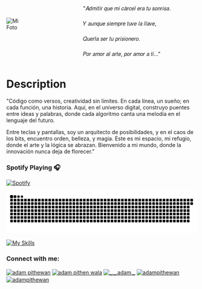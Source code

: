 <div style="display: flex; align-items: center;">
  <!-- Imagen a la izquierda -->
  <img src="https://drive.google.com/uc?id=1C8diWt_NLdBsOETRP5Rmsz-WRtV6L5mw" alt="Mi Foto">

  <!-- Poema a la derecha -->
  <div style="max-width: 500px;">
    <p>
      <br>
ﾠﾠﾠﾠﾠﾠﾠﾠﾠﾠﾠﾠﾠﾠﾠﾠﾠﾠﾠﾠﾠﾠﾠﾠﾠﾠﾠﾠﾠﾠﾠﾠﾠﾠﾠﾠﾠﾠﾠﾠﾠﾠﾠﾠﾠﾠﾠﾠﾠ"𝐴𝑑𝑚𝑖𝑡𝑖𝑟 𝑞𝑢𝑒 𝑚𝑖 𝑐𝑎́𝑟𝑐𝑒𝑙 𝑒𝑟𝑎 𝑡𝑢 𝑠𝑜𝑛𝑟𝑖𝑠𝑎.<br>
ﾠﾠﾠﾠﾠﾠﾠﾠﾠﾠﾠﾠﾠﾠﾠﾠﾠﾠﾠﾠﾠﾠﾠﾠﾠﾠﾠﾠﾠﾠﾠﾠﾠﾠﾠﾠﾠﾠﾠﾠﾠﾠﾠﾠﾠﾠﾠﾠﾠ𝑌 𝑎𝑢𝑛𝑞𝑢𝑒 𝑠𝑖𝑒𝑚𝑝𝑟𝑒 𝑡𝑢𝑣𝑒 𝑙𝑎 𝑙𝑙𝑎𝑣𝑒,<br>
ﾠﾠﾠﾠﾠﾠﾠﾠﾠﾠﾠﾠﾠﾠﾠﾠﾠﾠﾠﾠﾠﾠﾠﾠﾠﾠﾠﾠﾠﾠﾠﾠﾠﾠﾠﾠﾠﾠﾠﾠﾠﾠﾠﾠﾠﾠﾠﾠﾠ𝑄𝑢𝑒𝑟𝑖́𝑎 𝑠𝑒𝑟 𝑡𝑢 𝑝𝑟𝑖𝑠𝑖𝑜𝑛𝑒𝑟𝑜.<br>
ﾠﾠﾠﾠﾠﾠﾠﾠﾠﾠﾠﾠﾠﾠﾠﾠﾠﾠﾠﾠﾠﾠﾠﾠﾠﾠﾠﾠﾠﾠﾠﾠﾠﾠﾠﾠﾠﾠﾠﾠﾠﾠﾠﾠﾠﾠﾠﾠﾠ𝑃𝑜𝑟 𝑎𝑚𝑜𝑟 𝑎𝑙 𝑎𝑟𝑡𝑒, 𝑝𝑜𝑟 𝑎𝑚𝑜𝑟 𝑎 𝑡𝑖..."
    </p>
  </div>
</div>
<h1> Description </h1>
<p> "Código como versos, creatividad sin límites.
En cada línea, un sueño; en cada función, una historia.
Aquí, en el universo digital, construyo puentes entre ideas y palabras,
donde cada algoritmo canta una melodía en el lenguaje del futuro.

Entre teclas y pantallas, soy un arquitecto de posibilidades,
y en el caos de los bits, encuentro orden, belleza, y magia.
Este es mi espacio, mi refugio, donde el arte y la lógica se abrazan.
Bienvenido a mi mundo, donde la innovación nunca deja de florecer." </p>

### Spotify Playing 🎧
[![Spotify](https://novatorem.visualbean.vercel.app/api/spotify)](https://open.spotify.com/user/1112981871)

![snake gif](https://github.com/TekyaygilFethi/TekyaygilFethi/blob/output/github-contribution-grid-snake.svg)

[![My Skills](https://skillicons.dev/icons?i=js,html,css,androidstudio,idea,java,kotlin,laravel,linux,mysql,mongodb,pr)](https://skillicons.dev)


<h3 align="left">Connect with me:</h3>
<p align="left">
  <a href="https://www.linkedin.com/in/adam-pithewan/" target="blank"><img align="center"
      src="https://raw.githubusercontent.com/rahuldkjain/github-profile-readme-generator/master/src/images/icons/Social/linked-in-alt.svg"
      alt="adam pithewan" height="30" width="40" /></a>
  <a href="https://fb.com/adam pithen wala" target="blank"><img align="center"
      src="https://raw.githubusercontent.com/rahuldkjain/github-profile-readme-generator/master/src/images/icons/Social/facebook.svg"
      alt="adam pithen wala" height="30" width="40" /></a>
  <a href="https://instagram.com/_._.adam._" target="blank"><img align="center"
      src="https://raw.githubusercontent.com/rahuldkjain/github-profile-readme-generator/master/src/images/icons/Social/instagram.svg"
      alt="_._.adam._" height="30" width="40" /></a>
  <a href="https://www.hackerrank.com/adampithewan" target="blank"><img align="center"
      src="https://raw.githubusercontent.com/rahuldkjain/github-profile-readme-generator/master/src/images/icons/Social/hackerrank.svg"
      alt="adampithewan" height="30" width="40" /></a>
 <a href="https://twitter.com/adam_pithenwala" target="blank"><img align="center"
      src="https://raw.githubusercontent.com/rahuldkjain/github-profile-readme-generator/master/src/images/icons/Social/twitter.svg"
      alt="adampithewan" height="30" width="40" /></a>
</p>
